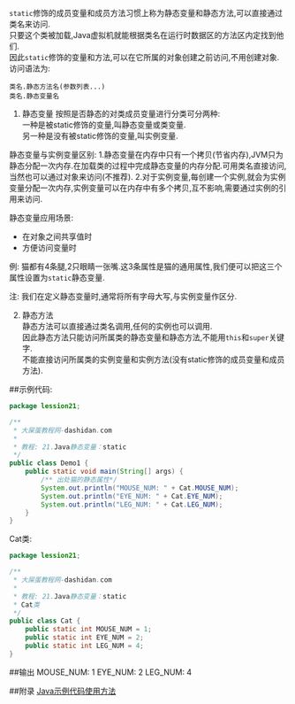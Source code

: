 `static`修饰的成员变量和成员方法习惯上称为静态变量和静态方法,可以直接通过类名来访问.   
只要这个类被加载,Java虚拟机就能根据类名在运行时数据区的方法区内定找到他们.   
因此`static`修饰的变量和方法,可以在它所属的对象创建之前访问,不用创建对象.    
访问语法为: 

	类名.静态方法名(参数列表...) 
	类名.静态变量名   

1. 静态变量
按照是否静态的对类成员变量进行分类可分两种:   
一种是被static修饰的变量,叫静态变量或类变量.   
另一种是没有被static修饰的变量,叫实例变量.   

静态变量与实例变量区别: 
1.静态变量在内存中只有一个拷贝(节省内存),JVM只为静态分配一次内存.在加载类的过程中完成静态变量的内存分配.可用类名直接访问,当然也可以通过对象来访问(不推荐). 
2.对于实例变量,每创建一个实例,就会为实例变量分配一次内存,实例变量可以在内存中有多个拷贝,互不影响,需要通过实例的引用来访问. 

静态变量应用场景:
* 在对象之间共享值时
* 方便访问变量时

例:
猫都有4条腿,2只眼睛一张嘴.这3条属性是猫的通用属性,我们便可以把这三个属性设置为`static`静态变量.

注:
我们在定义静态变量时,通常将所有字母大写,与实例变量作区分.

2. 静态方法    
静态方法可以直接通过类名调用,任何的实例也可以调用.   
因此静态方法只能访问所属类的静态变量和静态方法,不能用`this`和`super`关键字.   
不能直接访问所属类的实例变量和实例方法(没有static修饰的成员变量和成员方法).   

##示例代码:

```java
package lession21;

/**
 * 大屎蛋教程网-dashidan.com
 *
 * 教程: 21.Java静态变量：static
 */
public class Demo1 {
    public static void main(String[] args) {
        /** 出处猫的静态属性*/
        System.out.println("MOUSE_NUM: " + Cat.MOUSE_NUM);
        System.out.println("EYE_NUM: " + Cat.EYE_NUM);
        System.out.println("LEG_NUM: " + Cat.LEG_NUM);
    }
}

```
Cat类:
```java
package lession21;

/**
 * 大屎蛋教程网-dashidan.com
 *
 * 教程: 21.Java静态变量：static
 * Cat类
 */
public class Cat {
    public static int MOUSE_NUM = 1;
    public static int EYE_NUM = 2;
    public static int LEG_NUM = 4;
}

```
##输出
	MOUSE_NUM: 1
	EYE_NUM: 2
	LEG_NUM: 4

##附录
[Java示例代码使用方法](http://localhost/article/java/addenda/Java示例代码使用方法.html)

